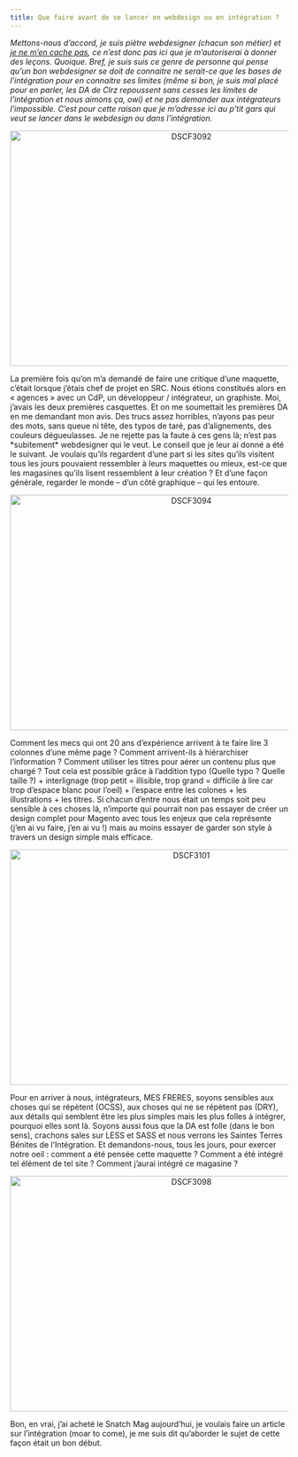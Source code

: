 ```yaml
---
title: Que faire avant de se lancer en webdesign ou en intégration ?
---
```


*Mettons-nous d&rsquo;accord, je suis piètre webdesigner (chacun son métier) et [je ne m&rsquo;en cache pas][1], ce n&rsquo;est donc pas ici que je m&rsquo;autoriserai à donner des leçons. Quoique. Bref, je suis suis ce genre de personne qui pense qu&rsquo;un bon webdesigner se doit de connaitre ne serait-ce que les bases de l&rsquo;intégration pour en connaitre ses limites (même si bon, je suis mal placé pour en parler, les DA de Clrz repoussent sans cesses les limites de l&rsquo;intégration et nous aimons ça, owi) et ne pas demander aux intégrateurs l&rsquo;impossible. C&rsquo;est pour cette raison que je m&rsquo;adresse ici au p&rsquo;tit gars qui veut se lancer dans le webdesign ou dans l&rsquo;intégration.*

<p style="text-align:center;">
  <a href="http://www.flickr.com/photos/dondapo/7107341633/" title="DSCF3092 de Cyril Krylatov, sur Flickr"><img src="http://farm9.staticflickr.com/8011/7107341633_5e37da8a51_z.jpg" width="640" height="425" alt="DSCF3092" /></a>
</p>

<!--more-->

La première fois qu&rsquo;on m&rsquo;a demandé de faire une critique d&rsquo;une maquette, c&rsquo;était lorsque j&rsquo;étais chef de projet en SRC. Nous étions constitués alors en &laquo;&nbsp;agences&nbsp;&raquo; avec un CdP, un développeur / intégrateur, un graphiste. Moi, j&rsquo;avais les deux premières casquettes. Et on me soumettait les premières DA en me demandant mon avis. Des trucs assez horribles, n&rsquo;ayons pas peur des mots, sans queue ni tête, des typos de taré, pas d&rsquo;alignements, des couleurs dégueulasses. Je ne rejette pas la faute à ces gens là; n&rsquo;est pas \*subitement\* webdesigner qui le veut.
Le conseil que je leur ai donné a été le suivant. Je voulais qu&rsquo;ils regardent d&rsquo;une part si les sites qu&rsquo;ils visitent tous les jours pouvaient ressembler à leurs maquettes ou mieux, est-ce que les magasines qu&rsquo;ils lisent ressemblent à leur création ? Et d&rsquo;une façon générale, regarder le monde &#8211; d&rsquo;un côté graphique &#8211; qui les entoure.

<p style="text-align:center;">
  <a href="http://www.flickr.com/photos/dondapo/6961281742/" title="DSCF3094 de Cyril Krylatov, sur Flickr"><img src="http://farm9.staticflickr.com/8153/6961281742_b59d575036_z.jpg" width="640" height="425" alt="DSCF3094" /></a>
</p>

Comment les mecs qui ont 20 ans d&rsquo;expérience arrivent à te faire lire 3 colonnes d&rsquo;une même page ? Comment arrivent-ils à hiérarchiser l&rsquo;information ? Comment utiliser les titres pour aérer un contenu plus que chargé ? Tout cela est possible grâce à l&rsquo;addition typo (Quelle typo ? Quelle taille ?) + interlignage (trop petit = illisible, trop grand = difficile à lire car trop d&rsquo;espace blanc pour l&rsquo;oeil) + l&rsquo;espace entre les colones + les illustrations + les titres. Si chacun d&rsquo;entre nous était un temps soit peu sensible à ces choses là, n&rsquo;importe qui pourrait non pas essayer de créer un design complet pour Magento avec tous les enjeux que cela représente (j&rsquo;en ai vu faire, j&rsquo;en ai vu !) mais au moins essayer de garder son style à travers un design simple mais efficace.

<p style="text-align:center;">
  <a href="http://www.flickr.com/photos/dondapo/6961292458/" title="DSCF3101 de Cyril Krylatov, sur Flickr"><img src="http://farm9.staticflickr.com/8007/6961292458_8e7fcd706e_z.jpg" width="640" height="425" alt="DSCF3101" /></a>
</p>

Pour en arriver à nous, intégrateurs, MES FRERES, soyons sensibles aux choses qui se répètent (OCSS), aux choses qui ne se répètent pas (DRY), aux détails qui semblent être les plus simples mais les plus folles à intégrer, pourquoi elles sont là. Soyons aussi fous que la DA est folle (dans le bon sens), crachons sales sur LESS et SASS et nous verrons les Saintes Terres Bénites de l&rsquo;Intégration. Et demandons-nous, tous les jours, pour exercer notre oeil : comment a été pensée cette maquette ? Comment a été intégré tel élément de tel site ?
Comment j&rsquo;aurai intégré ce magasine ?

<p style="text-align:center;">
  <a href="http://www.flickr.com/photos/dondapo/6961289066/" title="DSCF3098 de Cyril Krylatov, sur Flickr"><img src="http://farm8.staticflickr.com/7229/6961289066_c011143812_z.jpg" width="640" height="425" alt="DSCF3098" /></a>
</p>

Bon, en vrai, j&rsquo;ai acheté le Snatch Mag aujourd&rsquo;hui, je voulais faire un article sur l&rsquo;intégration (moar to come), je me suis dit qu&rsquo;aborder le sujet de cette façon était un bon début.

 [1]: http://cl.ly/1n2n1v430P2G193z3U3h
